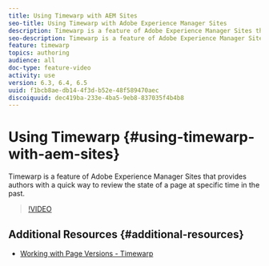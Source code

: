 ```yaml
---
title: Using Timewarp with AEM Sites
seo-title: Using Timewarp with Adobe Experience Manager Sites
description: Timewarp is a feature of Adobe Experience Manager Sites that provides authors with a quick way to review the state of a page at specific time in the past.
seo-description: Timewarp is a feature of Adobe Experience Manager Sites that provides authors with a quick way to review the state of a page at specific time in the past.
feature: timewarp
topics: authoring
audience: all
doc-type: feature-video
activity: use
version: 6.3, 6.4, 6.5
uuid: f1bcb8ae-db14-4f3d-b52e-48f589470aec
discoiquuid: dec419ba-233e-4ba5-9eb8-837035f4b4b8
---
```


# Using Timewarp {#using-timewarp-with-aem-sites}

Timewarp is a feature of Adobe Experience Manager Sites that provides authors with a quick way to review the state of a page at specific time in the past.

>[!VIDEO](https://video.tv.adobe.com/v/17453/?quality=9)

## Additional Resources {#additional-resources}

* [Working with Page Versions - Timewarp](https://helpx.adobe.com/experience-manager/6-5/sites/authoring/using/working-with-page-versions.html#Timewarp)
